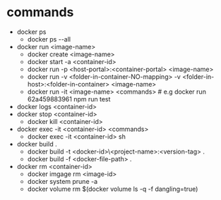 # commands
* docker ps
  * docker ps --all
* docker run \<image-name\>
  * docker create \<image-name\>
  * docker start -a \<container-id\>
  * docker run -p \<host-portal\>:\<container-portal\> \<image-name\>
  * docker run -v \<folder-in-container-NO-mapping\> -v \<folder-in-host\>:\<folder-in-container\> \<image-name\>
  * docker run -it \<image-name\> \<commands\> # e.g docker run 62a459883961 npm run test
* docker logs \<container-id\>
* docker stop \<container-id\>
  * docker kill \<container-id\>
* docker exec -it \<container-id\> \<commands\>
  * docker exec -it \<container-id\> sh
* docker build .
  * docker build -t \<docker-id\>\\<project-name\>:\<version-tag\> .
  * docker build -f \<docker-file-path\> .
* docker rm \<container-id\>
  * docker imgage rm \<image-id\>
  * docker system prune -a
  * docker volume rm $(docker volume ls -q -f dangling=true)

